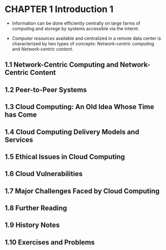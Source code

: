 # CHAPTER 1 Introduction 1
* Information can be done efficiently centrally on large farms of computing and storege by systems accessible via the internt.

* *Computer resources* available and centralized in a remote data center is characterized by two types of concepts: *Network-centric computing* and *Network-centric content*.

<!--
CHAPTER 1 Introduction 1
-->

## 1.1 Network-Centric Computing and Network-Centric Content
## 1.2 Peer-to-Peer Systems
## 1.3 Cloud Computing: An Old Idea Whose Time has Come
## 1.4 Cloud Computing Delivery Models and Services
## 1.5 Ethical Issues in Cloud Computing
## 1.6 Cloud Vulnerabilities
## 1.7 Major Challenges Faced by Cloud Computing
## 1.8 Further Reading
## 1.9 History Notes
## 1.10 Exercises and Problems